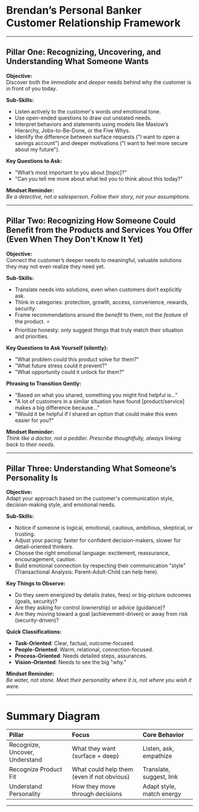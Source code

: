 # Brendan’s Personal Banker Customer Relationship Framework

---

## Pillar One: Recognizing, Uncovering, and Understanding What Someone Wants

**Objective:**  
Discover both the *immediate* and *deeper* needs behind why the customer is in front of you today.

**Sub-Skills:**
- Listen actively to the customer's words *and* emotional tone.
- Use open-ended questions to draw out unstated needs.
- Interpret behaviors and statements using models like Maslow’s Hierarchy, Jobs-to-Be-Done, or the Five Whys.
- Identify the difference between surface requests ("I want to open a savings account") and deeper motivations ("I want to feel more secure about my future").

**Key Questions to Ask:**
- "What’s most important to you about [topic]?"
- "Can you tell me more about what led you to think about this today?"

**Mindset Reminder:**  
*Be a detective, not a salesperson. Follow their story, not your assumptions.*

---

## Pillar Two: Recognizing How Someone Could Benefit from the Products and Services You Offer (Even When They Don't Know It Yet)

**Objective:**  
Connect the customer’s deeper needs to meaningful, valuable solutions they may not even realize they need yet.

**Sub-Skills:**
- Translate needs into solutions, even when customers don’t explicitly ask.
- Think in categories: protection, growth, access, convenience, rewards, security.
- Frame recommendations around the *benefit* to them, not the *feature* of the product. ⭐
- Prioritize honesty: only suggest things that truly match their situation and priorities.

**Key Questions to Ask Yourself (silently):**
- "What problem could this product solve for them?"
- "What future stress could it prevent?"
- "What opportunity could it unlock for them?"

**Phrasing to Transition Gently:**
- "Based on what you shared, something you might find helpful is..."
- "A lot of customers in a similar situation have found [product/service] makes a big difference because..."
- "Would it be helpful if I shared an option that could make this even easier for you?"

**Mindset Reminder:**  
*Think like a doctor, not a peddler. Prescribe thoughtfully, always linking back to their needs.*

---

## Pillar Three: Understanding What Someone’s Personality Is

**Objective:**  
Adapt your approach based on the customer's communication style, decision-making style, and emotional needs.

**Sub-Skills:**
- Notice if someone is logical, emotional, cautious, ambitious, skeptical, or trusting.
- Adjust your pacing: faster for confident decision-makers, slower for detail-oriented thinkers.
- Choose the right emotional language: excitement, reassurance, encouragement, caution.
- Build emotional connection by respecting their communication "style" (Transactional Analysis: Parent-Adult-Child can help here).

**Key Things to Observe:**
- Do they seem energized by details (rates, fees) or big-picture outcomes (goals, security)?
- Are they asking for control (ownership) or advice (guidance)?
- Are they moving toward a goal (achievement-driven) or away from risk (security-driven)?

**Quick Classifications:**
- **Task-Oriented**: Clear, factual, outcome-focused.
- **People-Oriented**: Warm, relational, connection-focused.
- **Process-Oriented**: Needs detailed steps, assurances.
- **Vision-Oriented**: Needs to see the big "why."

**Mindset Reminder:**  
*Be water, not stone. Meet their personality where it is, not where you wish it were.*

---

# Summary Diagram

| Pillar | Focus | Core Behavior |
|:---|:---|:---|
| Recognize, Uncover, Understand | What they want (surface + deep) | Listen, ask, empathize |
| Recognize Product Fit | What could help them (even if not obvious) | Translate, suggest, link |
| Understand Personality | How they move through decisions | Adapt style, match energy |

---
